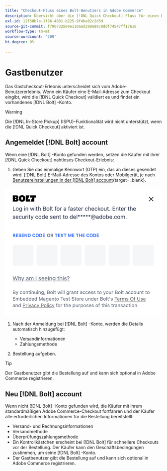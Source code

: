 ```yaml
---
title: "Checkout-Fluss eines Bolt-Benutzers in Adobe Commerce"
description: Übersicht über die [!DNL Quick Checkout] Fluss für einen Bolt-Benutzer in Adobe Commerce.
exl-id: 12f58b7e-1f86-4891-b225-9f4be82c2d5d
source-git-commit: f790732804e110aad298689c0ddf74547ff17618
workflow-type: tm+mt
source-wordcount: '209'
ht-degree: 0%

---
```


# Gastbenutzer

Das Gastcheckout-Erlebnis unterscheidet sich vom Adobe-Benutzererlebnis. Wenn ein Käufer eine E-Mail-Adresse zum Checkout eingibt, wird die [!DNL Quick Checkout] validiert es und findet ein vorhandenes [!DNL Bolt] -Konto.

>[!WARNING]
>
> Die [!DNL In-Store Pickup] (ISPU)-Funktionalität wird nicht unterstützt, wenn die [!DNL Quick Checkout] aktiviert ist.

## Angemeldet [!DNL Bolt] account

Wenn eine [!DNL Bolt] -Konto gefunden werden, setzen die Käufer mit ihrer [!DNL Quick Checkout] nahtloses Checkout-Erlebnis:

1. Geben Sie das einmalige Kennwort (OTP) ein, das an dieses gesendet wird. [!DNL Bolt] E-Mail-Adresse des Kontos oder Mobilgerät, je nach [Benutzereinstellungen in der [!DNL Bolt] account](https://help.bolt.com/shoppers/account/account-settings/#how-to-set-preferred-login-method){target=_blank}.

![OTP-Popup](assets/new-logo-otp-email.png)

1. Nach der Anmeldung bei [!DNL Bolt] -Konto, werden die Details automatisch hinzugefügt:

   - Versandinformationen
   - Zahlungsmethode

1. Bestellung aufgeben.

>[!TIP]
>
> Der Gastbenutzer gibt die Bestellung auf und kann sich optional in Adobe Commerce registrieren.

## Neu [!DNL Bolt] account

Wenn nicht [!DNL Bolt] -Konto gefunden wird, die Käufer mit ihrem standardmäßigen Adobe Commerce-Checkout fortfahren und der Käufer alle erforderlichen Informationen für die Bestellung bereitstellt:

- Versand- und Rechnungsinformationen
- Versandmethode
- Überprüfungszahlungsmethode
- Ein Kontrollkästchen erscheint bei [!DNL Bolt] für schnellere Checkouts vor der Bestellung. Der Käufer kann den Geschäftsbedingungen zustimmen, um seine [!DNL Bolt] -Konto.
- Der Gastbenutzer gibt die Bestellung auf und kann sich optional in Adobe Commerce registrieren.
